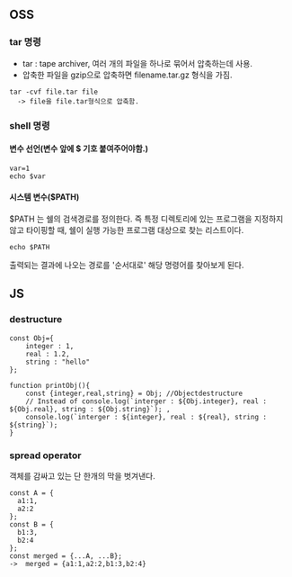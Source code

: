 ## OSS

### tar 명령
-  tar : tape archiver, 여러 개의 파일을 하나로 묶어서 압축하는데 사용.
-  압축한 파일을 gzip으로 압축하면 filename.tar.gz 형식을 가짐.
  ```
  tar -cvf file.tar file 
    -> file을 file.tar형식으로 압축함. 
  ```

### shell 명령
#### 변수 선언(변수 앞에 $ 기호 붙여주어야함.)
```
var=1
echo $var
```

#### 시스템 변수($PATH)
$PATH 는 쉘의 검색경로를 정의한다. 즉 특정 디렉토리에 있는 프로그램을 지정하지 않고 타이핑할 때, 쉘이 실행 가능한 프로그램 대상으로 찾는 리스트이다.
```
echo $PATH
```
출력되는 결과에 나오는 경로를 '순서대로' 해당 명령어를 찾아보게 된다.

## JS
### destructure
```
const Obj={
    integer : 1,
    real : 1.2,
    string : "hello"
};

function printObj(){
    const {integer,real,string} = Obj; //Objectdestructure
    // Instead of console.log(`interger : ${Obj.integer}, real : ${Obj.real}, string : ${Obj.string}`); ,
    console.log(`interger : ${integer}, real : ${real}, string : ${string}`);
}
```

### spread operator
객체를 감싸고 있는 단 한개의 막을 벗겨낸다.
```
const A = {
  a1:1,
  a2:2
};
const B = {
  b1:3,
  b2:4
};
const merged = {...A, ...B};
->  merged = {a1:1,a2:2,b1:3,b2:4}
```